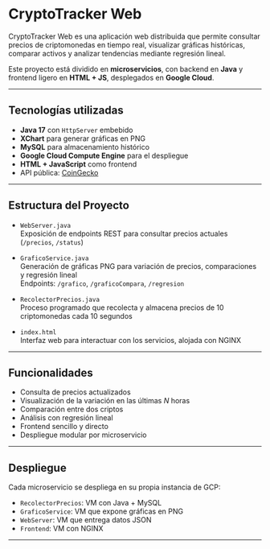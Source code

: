 # CryptoTracker Web

CryptoTracker Web es una aplicación web distribuida que permite consultar precios de criptomonedas en tiempo real, visualizar gráficas históricas, comparar activos y analizar tendencias mediante regresión lineal.

Este proyecto está dividido en **microservicios**, con backend en **Java** y frontend ligero en **HTML + JS**, desplegados en **Google Cloud**.

---

## Tecnologías utilizadas

- **Java 17** con `HttpServer` embebido
- **XChart** para generar gráficas en PNG
- **MySQL** para almacenamiento histórico
- **Google Cloud Compute Engine** para el despliegue
- **HTML + JavaScript** como frontend
- API pública: [CoinGecko](https://www.coingecko.com/)

---

## Estructura del Proyecto

- `WebServer.java`  
  Exposición de endpoints REST para consultar precios actuales (`/precios`, `/status`)

- `GraficoService.java`  
  Generación de gráficas PNG para variación de precios, comparaciones y regresión lineal  
  Endpoints: `/grafico`, `/graficoCompara`, `/regresion`

- `RecolectorPrecios.java`  
  Proceso programado que recolecta y almacena precios de 10 criptomonedas cada 10 segundos

- `index.html`  
  Interfaz web para interactuar con los servicios, alojada con NGINX

---

## Funcionalidades

- Consulta de precios actualizados
- Visualización de la variación en las últimas _N_ horas
- Comparación entre dos criptos
- Análisis con regresión lineal
- Frontend sencillo y directo
- Despliegue modular por microservicio

---

## Despliegue

Cada microservicio se despliega en su propia instancia de GCP:

- `RecolectorPrecios`: VM con Java + MySQL
- `GraficoService`: VM que expone gráficas en PNG
- `WebServer`: VM que entrega datos JSON
- `Frontend`: VM con NGINX

---
